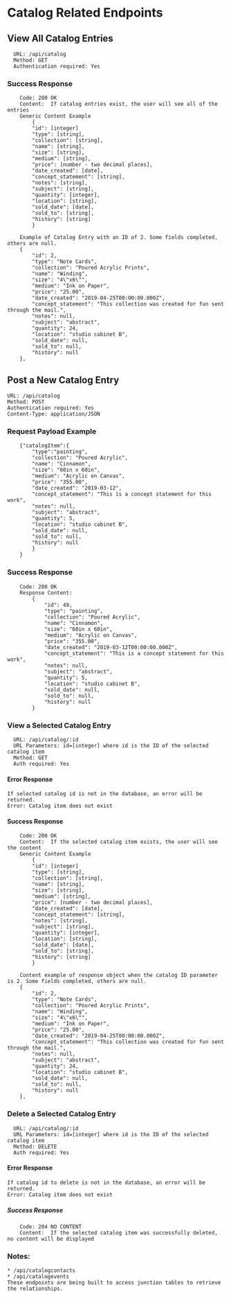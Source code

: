 # Catalog Related Endpoints

## View All Catalog Entries
      URL: /api/catalog
      Method: GET
      Authentication required: Yes
 
### Success Response
        Code: 200 OK
        Content:  If catalog entries exist, the user will see all of the entries
        Generic Content Example
            {
            "id": [integer]
            "type": [string],
            "collection": [string],
            "name": [string],
            "size": [string],
            "medium": [string],
            "price": [number - two decimal places],
            "date_created": [date],
            "concept_statement": [string],
            "notes": [string],
            "subject": [string],
            "quantity": [integer],
            "location": [string],
            "sold_date": [date],
            "sold_to": [string],
            "history": [string]
            }

        Example of Catalog Entry with an ID of 2. Some fields completed, others are null.  
        {
            "id": 2,
            "type": "Note Cards",
            "collection": "Poured Acrylic Prints",
            "name": "Winding",
            "size": "4\"x6\"",
            "medium": "Ink on Paper",
            "price": "25.00",
            "date_created": "2019-04-25T00:00:00.000Z",
            "concept_statement": "This collection was created for fun sent through the mail.",
            "notes": null,
            "subject": "abstract",
            "quantity": 24,
            "location": "studio cabinet B",
            "sold_date": null,
            "sold_to": null,
            "history": null
        },

## Post a New Catalog Entry      
    URL: /api/catalog
    Method: POST
    Authentication required: Yes
    Content-Type: application/JSON 

### Request Payload Example
        {"catalogItem":{
            "type":"painting",
            "collection": "Poured Acrylic", 
            "name": "Cinnamon",
            "size": "60in x 60in",
            "medium": "Acrylic on Canvas",
            "price": "355.00",
            "date_created": "2019-03-12",
            "concept_statement": "This is a concept statement for this work",
            "notes": null,
            "subject": "abstract",
            "quantity": 5,
            "location": "studio cabinet B",
            "sold_date": null,
            "sold_to": null,
            "history": null
            }
        }

### Success Response
        Code: 200 OK
        Response Content:  
            {
                "id": 49,
                "type": "painting",
                "collection": "Poured Acrylic",
                "name": "Cinnamon",
                "size": "60in x 60in",
                "medium": "Acrylic on Canvas",
                "price": "355.00",
                "date_created": "2019-03-12T00:00:00.000Z",
                "concept_statement": "This is a concept statement for this work",
                "notes": null,
                "subject": "abstract",
                "quantity": 5,
                "location": "studio cabinet B",
                "sold_date": null,
                "sold_to": null,
                "history": null
            }


### View a Selected Catalog Entry
      URL: /api/catalog/:id
      URL Parameters: id=[integer] where id is the ID of the selected catalog item
      Method: GET
      Auth required: Yes

#### Error Response 
    If selected catalog id is not in the database, an error will be returned.
    Error: Catalog item does not exist      

#### Success Response
        Code: 200 OK
        Content:  If the selected catalog item exists, the user will see the content
        Generic Content Example
            {
            "id": [integer]
            "type": [string],
            "collection": [string],
            "name": [string],
            "size": [string],
            "medium": [string],
            "price": [number - two decimal places],
            "date_created": [date],
            "concept_statement": [string],
            "notes": [string],
            "subject": [string],
            "quantity": [integer],
            "location": [string],
            "sold_date": [date],
            "sold_to": [string],
            "history": [string]
            }

        Content example of response object when the catalog ID parameter is 2. Some fields completed, others are null.  
        {
            "id": 2,
            "type": "Note Cards",
            "collection": "Poured Acrylic Prints",
            "name": "Winding",
            "size": "4\"x6\"",
            "medium": "Ink on Paper",
            "price": "25.00",
            "date_created": "2019-04-25T00:00:00.000Z",
            "concept_statement": "This collection was created for fun sent through the mail.",
            "notes": null,
            "subject": "abstract",
            "quantity": 24,
            "location": "studio cabinet B",
            "sold_date": null,
            "sold_to": null,
            "history": null
        },


### Delete a Selected Catalog Entry
      URL: /api/catalog/:id
      URL Parameters: id=[integer] where id is the ID of the selected catalog item
      Method: DELETE
      Auth required: Yes

#### Error Response 
    If catalog id to delete is not in the database, an error will be returned.
    Error: Catalog item does not exist  

##### Success Response
        Code: 204 NO CONTENT
        Content:  If the selected catalog item was successfully deleted, no content will be displayed


### Notes:

    * /api/catalogcontacts
    * /api/catalogevents
    These endpoints are being built to access junction tables to retrieve the relationships.  

